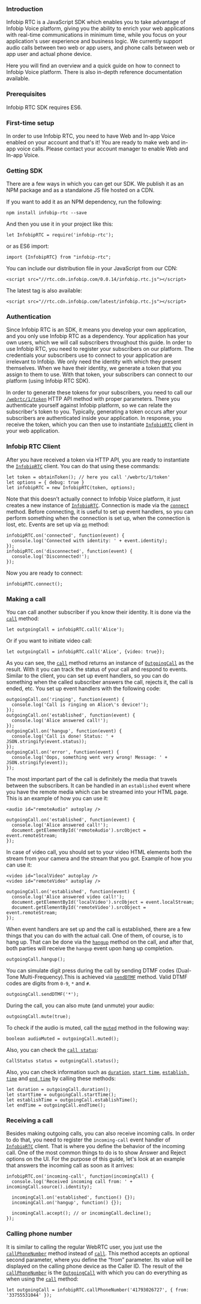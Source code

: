 ### Introduction
Infobip RTC is a JavaScript SDK which enables you to take advantage of Infobip Voice platform, giving you the ability to enrich your web applications with real-time communications in minimum time, while you focus on your application's user experience and business logic. We currently support audio calls between two web or app users, and phone calls between web or app user and actual phone device. 

Here you will find an overview and a quick guide on how to connect to Infobip Voice platform. There is also in-depth reference documentation available. 

### Prerequisites
Infobip RTC SDK requires ES6.

### First-time setup
In order to use Infobip RTC, you need to have Web and In-app Voice enabled on your account and that's it! You are ready to make web and in-app voice calls. Please contact your account manager to enable Web and In-app Voice.

### Getting SDK
There are a few ways in which you can get our SDK. We publish it as an NPM package and as a standalone JS file hosted on a CDN. 

If you want to add it as an NPM dependency, run the following:

```
npm install infobip-rtc --save
```

And then you use it in your project like this:

```
let InfobipRTC = require('infobip-rtc');
```

or as ES6 import:

```
import {InfobipRTC} from "infobip-rtc";
```

You can include our distribution file in your JavaScript from our CDN:

```
<script src="//rtc.cdn.infobip.com/0.0.14/infobip.rtc.js"></script>
```

The latest tag is also available:

```
<script src="//rtc.cdn.infobip.com/latest/infobip.rtc.js"></script>
```

### Authentication
Since Infobip RTC is an SDK, it means you develop your own application, and you only use Infobip RTC as a dependency. Your application has your own users, which we will call subscribers throughout this guide. In order to use Infobip RTC, you need to register your subscribers on our platform. The credentials your subscribers use to connect to your application are irrelevant to Infobip. We only need the identity with which they present themselves. When we have their identity, we generate a token that you assign to them to use. With that token, your subscribers can connect to our platform (using Infobip RTC SDK).

In order to generate these tokens for your subscribers, you need to call our [`/webrtc/1/token`](https://dev.infobip.com/webrtc/generate-token) HTTP API method with proper parameters. There you authenticate yourself against Infobip platform, so we can relate the subscriber's token to you. Typically, generating a token occurs after your subscribers are authenticated inside your application. In response, you receive the token, which you can then use to instantiate [`InfobipRTC`](https://github.com/infobip/infobip-rtc-js/wiki/InfobipRTC) client in your web application.

### Infobip RTC Client
After you have received a token via HTTP API, you are ready to instantiate the [`InfobipRTC`](https://github.com/infobip/infobip-rtc-js/wiki/InfobipRTC) client. You can do that using these commands:

```
let token = obtainToken(); // here you call '/webrtc/1/token'
let options = { debug: true }
let infobipRTC = new InfobipRTC(token, options);
```
Note that this doesn’t actually connect to Infobip Voice platform, it just creates a new instance of [`InfobipRTC`](https://github.com/infobip/infobip-rtc-js/wiki/InfobipRTC). Connection is made via the [`connect`](https://github.com/infobip/infobip-rtc-js/wiki/InfobipRTC#connect) method. Before connecting, it is useful to set up event handlers, so you can perform something when the connection is set up, when the connection is lost, etc. Events are set up via [`on`](https://github.com/infobip/infobip-rtc-js/wiki/InfobipRTC#on) method:

```
infobipRTC.on('connected', function(event) {
  console.log('Connected with identity: ' + event.identity);
});
infobipRTC.on('disconnected', function(event) {
  console.log('Disconnected!');
});
```

Now you are ready to connect:

```
infobipRTC.connect();
```

### Making a call
You can call another subscriber if you know their identity. It is done via the [`call`](https://github.com/infobip/infobip-rtc-js/wiki/InfobipRTC#call) method:

```
let outgoingCall = infobipRTC.call('Alice');
```

Or if you want to initiate video call: 

```
let outgoingCall = infobipRTC.call('Alice', {video: true});
```
As you can see, the [`call`](https://github.com/infobip/infobip-rtc-js/wiki/InfobipRTC#call) method returns an instance of [`OutgoingCall`](https://github.com/infobip/infobip-rtc-js/wiki/OutgoingCall) as the result. With it you can track the status of your call and respond to events. Similar to the client, you can set up event handlers, so you can do something when the called subscriber answers the call, rejects it, the call is ended, etc. You set up event handlers with the following code:

```
outgoingCall.on('ringing', function(event) {
  console.log('Call is ringing on Alice\'s device!');
});
outgoingCall.on('established', function(event) {
  console.log('Alice answered call!');
});
outgoingCall.on('hangup', function(event) {
  console.log('Call is done! Status: ' + JSON.stringify(event.status));
});
outgoingCall.on('error', function(event) {
  console.log('Oops, something went very wrong! Message: ' + JSON.stringify(event));
});
```
The most important part of the call is definitely the media that travels between the subscribers. It can be handled in an `established` event where you have the remote media which can be streamed into your HTML page. This is an example of how you can use it:

```
<audio id="remoteAudio" autoplay />

outgoingCall.on('established', function(event) {
  console.log('Alice answered call!');
  document.getElementById('remoteAudio').srcObject = event.remoteStream;
});
```

In case of video call, you should set to your video HTML elements both the stream from your camera and the stream that you got. Example of how you can use it:

```
<video id="localVideo" autoplay />
<video id="remoteVideo" autoplay />

outgoingCall.on('established', function(event) {
  console.log('Alice answered video call!');
  document.getElementById('localVideo').srcObject = event.localStream;
  document.getElementById('remoteVideo').srcObject = event.remoteStream;
});
```
When event handlers are set up and the call is established, there are a few things that you can do with the actual call. One of them, of course, is to hang up. That can be done via the [`hangup`](https://github.com/infobip/infobip-rtc-js/wiki/Call#hangup) method on the call, and after that, both parties will receive the `hangup` event upon hang up completion.

```
outgoingCall.hangup();
```

You can simulate digit press during the call by sending DTMF codes (Dual-Tone Multi-Frequency).This is achieved via [`sendDTMF`](https://github.com/infobip/infobip-rtc-js/wiki/Call#sendDTMF) method. Valid DTMF codes are digits from `0-9`, `*` and `#`.

```
outgoingCall.sendDTMF('*');
```

During the call, you can also mute (and unmute) your audio:

```
outgoingCall.mute(true);
```

To check if the audio is muted, call the [`muted`](https://github.com/infobip/infobip-rtc-js/wiki/Call#muted) method in the following way:

```
boolean audioMuted = outgoingCall.muted();
```

Also, you can check the [`call status`](https://github.com/infobip/infobip-rtc-js/wiki/CallStatus):

```
CallStatus status = outgoingCall.status();
```

Also, you can check information such as [`duration`](https://github.com/infobip/infobip-rtc-js/wiki/Call#duration), [`start time`](https://github.com/infobip/infobip-rtc-js/wiki/Call#startTime), [`establish time`](https://github.com/infobip/infobip-rtc-js/wiki/Call#establishTime) and [`end time`](https://github.com/infobip/infobip-rtc-js/wiki/Call#endTime) by calling these methods:

```
let duration = outgoingCall.duration();
let startTime = outgoingCall.startTime();
let establishTime = outgoingCall.establishTime();
let endTime = outgoingCall.endTime();
```

### Receiving a call
Besides making outgoing calls, you can also receive incoming calls. In order to do that, you need to register the `incoming-call` event handler of [`InfobipRTC`](https://github.com/infobip/infobip-rtc-js/wiki/InfobipRTC) client. That is where you define the behavior of the incoming call. One of the most common things to do is to show Answer and Reject options on the UI. For the purpose of this guide, let's look at an example that answers the incoming call as soon as it arrives:

```
infobipRTC.on('incoming-call', function(incomingCall) {
  console.log('Received incoming call from: ' + incomingCall.source().identity);
   
  incomingCall.on('established', function() {});
  incomingCall.on('hangup', function() {});
 
  incomingCall.accept(); // or incomingCall.decline();
});
```

### Calling phone number
It is similar to calling the regular WebRTC user, you just use the [`callPhoneNumber`](https://github.com/infobip/infobip-rtc-js/wiki/InfobipRTC#callPhoneNumber) method instead of [`call`](https://github.com/infobip/infobip-rtc-js/wiki/InfobipRTC#call). This method accepts an optional second parameter, where you define the “from” parameter. Its value will be displayed on the calling phone device as the Caller ID. The result of the [`callPhoneNumber`](https://github.com/infobip/infobip-rtc-js/wiki/InfobipRTC#callPhoneNumber) is the [`OutgoingCall`](https://github.com/infobip/infobip-rtc-js/wiki/OutgoingCall) with which you can do everything as when using the [`call`](https://github.com/infobip/infobip-rtc-js/wiki/InfobipRTC#call) method:

```
let outgoingCall = infobipRTC.callPhoneNumber('41793026727', { from: '33755531044' });
```
